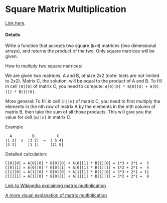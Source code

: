 # Square Matrix Multiplication

[Link here](https://www.codewars.com/kata/5263a84ffcadb968b6000513/java).

#### Details

Write a function that accepts two square (```NxN```) matrices (two dimensional arrays), and returns the product of the two. Only square matrices will be given.

How to multiply two square matrices:

We are given two matrices, A and B, of size 2x2 (note: tests are not limited to 2x2). Matrix C, the solution, will be equal to the product of A and B. To fill in cell ```[0][0]``` of matrix C, you need to compute: ```A[0][0] * B[0][0] + A[0][1] * B[1][0]```.

More general: To fill in cell ```[n][m]``` of matrix C, you need to first multiply the elements in the nth row of matrix A by the elements in the mth column of matrix B, then take the sum of all those products. This will give you the value for cell ```[m][n]``` in matrix C.

Example
```
  A         B          C
|1 2|  x  |3 2|  =  | 5 4|
|3 2|     |1 1|     |11 8|
```
Detailed calculation:
```
C[0][0] = A[0][0] * B[0][0] + A[0][1] * B[1][0] = 1*3 + 2*1 =  5
C[0][1] = A[0][0] * B[0][1] + A[0][1] * B[1][1] = 1*2 + 2*1 =  4
C[1][0] = A[1][0] * B[0][0] + A[1][1] * B[1][0] = 3*3 + 2*1 = 11
C[1][1] = A[1][0] * B[0][1] + A[1][1] * B[1][1] = 3*2 + 2*1 =  8
```
[Link to Wikipedia explaining matrix multiplication](http://en.wikipedia.org/wiki/Matrix_multiplication)

[A more visual explanation of matrix multiplication](http://matrixmultiplication.xyz)